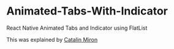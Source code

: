 # Animated-Tabs-With-Indicator
React Native Animated Tabs and Indicator using FlatList


This was explained by [Catalin Miron](https://www.youtube.com/watch?v=ZiSN9uik6OY)
